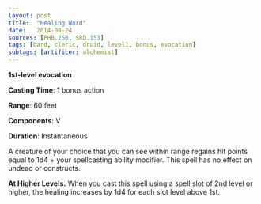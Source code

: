 ```yaml
---
layout: post
title:  "Healing Word"
date:   2014-08-24
sources: [PHB.250, SRD.153]
tags: [bard, cleric, druid, level1, bonus, evocation]
subtags: [artificer: alchemist]
---
```


**1st-level evocation**

**Casting Time**: 1 bonus action

**Range**: 60 feet

**Components**: V

**Duration**: Instantaneous

A creature of your choice that you can see within range regains hit points equal to 1d4 + your spellcasting ability modifier. This spell has no effect on undead or constructs.

**At Higher Levels.** When you cast this spell using a spell slot of 2nd level or higher, the healing increases by 1d4 for each slot level above 1st.
